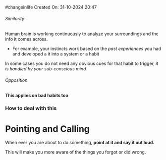 #changeinlife 
 Created On: 31-10-2024 20:47

###### Similarity 
Human brain is working continuously to analyze your surroundings and the info it comes across.
- For example, your instincts work based on the *past experiences* you had and developed a it into a system or a habit 

In some cases you do not need any obvious cues for that habit to trigger, *it is handled by your sub-conscious mind*
###### Opposition

**This applies on bad habits too**

### How to deal with this

# Pointing and Calling

When ever you are about to do something, **point at it and say it out loud.**

This will make you more aware of the things you forgot or did wrong.